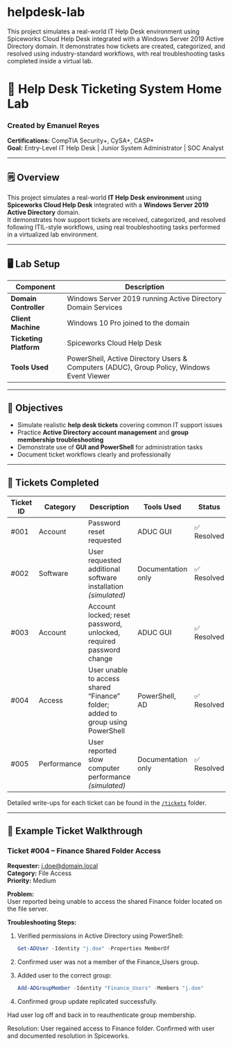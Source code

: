 # helpdesk-lab
This project simulates a real-world IT Help Desk environment using Spiceworks Cloud Help Desk integrated with a Windows Server 2019 Active Directory domain.   It demonstrates how tickets are created, categorized, and resolved using industry-standard workflows, with real troubleshooting tasks completed inside a virtual lab.

# 🧰 Help Desk Ticketing System Home Lab

### Created by Emanuel Reyes  
**Certifications:** CompTIA Security+, CySA+, CASP+  
**Goal:** Entry-Level IT Help Desk | Junior System Administrator | SOC Analyst  

---

## 🗒️ Overview
This project simulates a real-world **IT Help Desk environment** using **Spiceworks Cloud Help Desk** integrated with a **Windows Server 2019 Active Directory** domain.  
It demonstrates how support tickets are received, categorized, and resolved following ITIL-style workflows, using real troubleshooting tasks performed in a virtualized lab environment.

---

## 🖥️ Lab Setup

| Component | Description |
|------------|--------------|
| **Domain Controller** | Windows Server 2019 running Active Directory Domain Services |
| **Client Machine** | Windows 10 Pro joined to the domain |
| **Ticketing Platform** | Spiceworks Cloud Help Desk |
| **Tools Used** | PowerShell, Active Directory Users & Computers (ADUC), Group Policy, Windows Event Viewer |

---

## 🎯 Objectives
- Simulate realistic **help desk tickets** covering common IT support issues  
- Practice **Active Directory account management** and **group membership troubleshooting**  
- Demonstrate use of **GUI and PowerShell** for administration tasks  
- Document ticket workflows clearly and professionally  

---

## 🧾 Tickets Completed

| Ticket ID | Category | Description | Tools Used | Status |
|------------|-----------|--------------|-------------|---------|
| #001 | Account | Password reset requested | ADUC GUI | ✅ Resolved |
| #002 | Software | User requested additional software installation *(simulated)* | Documentation only | ✅ Resolved |
| #003 | Account | Account locked; reset password, unlocked, required password change | ADUC GUI | ✅ Resolved |
| #004 | Access | User unable to access shared “Finance” folder; added to group using PowerShell | PowerShell, AD | ✅ Resolved |
| #005 | Performance | User reported slow computer performance *(simulated)* | Documentation only | ✅ Resolved |

Detailed write-ups for each ticket can be found in the [`/tickets`](./tickets) folder.

---

## 🧰 Example Ticket Walkthrough

### Ticket #004 – Finance Shared Folder Access

**Requester:** j.doe@domain.local  
**Category:** File Access  
**Priority:** Medium  

**Problem:**  
User reported being unable to access the shared Finance folder located on the file server.

**Troubleshooting Steps:**
1. Verified permissions in Active Directory using PowerShell:
   ```powershell
   Get-ADUser -Identity "j.doe" -Properties MemberOf
2. Confirmed user was not a member of the Finance_Users group.

3. Added user to the correct group:
   ```powershell
   Add-ADGroupMember -Identity "Finance_Users" -Members "j.doe"
4. Confirmed group update replicated successfully.

Had user log off and back in to reauthenticate group membership.

Resolution:
User regained access to Finance folder. Confirmed with user and documented resolution in Spiceworks.
